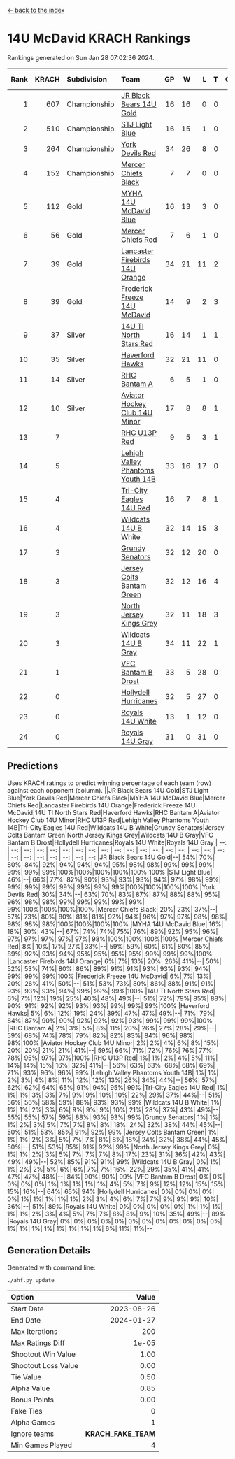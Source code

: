 [<- back to the index](readme.md)
# 14U McDavid KRACH Rankings
Rankings generated on Sun Jan 28 07:02:36 2024.

Rank|KRACH|Subdivision|Team|GP|W|L|T|OTW|OTL|SoS|Exp Wins|Win Diff
---:|---:|:---|:---|---:|---:|---:|---:|---:|---:|---:|---:|---:
1|607|Championship|[JR Black Bears 14U Gold](https://gamesheetstats.com/seasons/3659/teams/140633/schedule)|16|16|0|0|1|0|7|16.8|-0.0
2|510|Championship|[STJ Light Blue](https://gamesheetstats.com/seasons/3659/teams/140639/schedule)|16|15|1|0|0|0|46|15.8|-0.0
3|264|Championship|[York Devils Red](https://gamesheetstats.com/seasons/3659/teams/140644/schedule)|34|26|8|0|0|0|370|26.8|-0.0
4|152|Championship|[Mercer Chiefs Black](https://gamesheetstats.com/seasons/3659/teams/140605/schedule)|7|7|0|0|0|0|3|7.9|0.0
5|112|Gold|[MYHA 14U McDavid Blue](https://gamesheetstats.com/seasons/3659/teams/140636/schedule)|16|13|3|0|0|0|46|13.9|0.0
6|56|Gold|[Mercer Chiefs Red](https://gamesheetstats.com/seasons/3659/teams/140606/schedule)|7|6|1|0|0|0|35|6.9|0.0
7|39|Gold|[Lancaster Firebirds 14U Orange](https://gamesheetstats.com/seasons/3659/teams/140634/schedule)|34|21|11|2|0|0|94|22.9|0.0
8|39|Gold|[Frederick Freeze 14U McDavid](https://gamesheetstats.com/seasons/3659/teams/140628/schedule)|14|9|2|3|0|0|44|11.4|0.0
9|37|Silver|[14U TI North Stars Red](https://gamesheetstats.com/seasons/3659/teams/140626/schedule)|16|14|1|1|0|0|6|15.4|0.0
10|35|Silver|[Haverford Hawks](https://gamesheetstats.com/seasons/3659/teams/140630/schedule)|32|21|11|0|0|0|91|21.9|0.0
11|14|Silver|[RHC Bantam A](https://gamesheetstats.com/seasons/3659/teams/140618/schedule)|6|5|1|0|0|0|3|5.9|0.0
12|10|Silver|[Aviator Hockey Club 14U Minor](https://gamesheetstats.com/seasons/3659/teams/140627/schedule)|17|8|8|1|0|0|112|9.4|0.0
13|7||[RHC U13P Red](https://gamesheetstats.com/seasons/3659/teams/140619/schedule)|9|5|3|1|1|0|29|6.4|0.0
14|5||[Lehigh Valley Phantoms Youth 14B](https://gamesheetstats.com/seasons/3659/teams/140635/schedule)|33|16|17|0|1|1|54|16.9|0.0
15|4||[Tri-City Eagles 14U Red](https://gamesheetstats.com/seasons/3659/teams/140640/schedule)|16|7|8|1|1|0|56|8.4|0.0
16|4||[Wildcats 14U B White](https://gamesheetstats.com/seasons/3659/teams/140643/schedule)|32|14|15|3|1|1|40|16.4|0.0
17|3||[Grundy Senators](https://gamesheetstats.com/seasons/3659/teams/140629/schedule)|32|12|20|0|0|1|111|12.9|0.0
18|3||[Jersey Colts Bantam Green](https://gamesheetstats.com/seasons/3659/teams/140632/schedule)|32|12|16|4|1|0|26|14.9|0.0
19|3||[North Jersey Kings Grey](https://gamesheetstats.com/seasons/3659/teams/140637/schedule)|32|11|18|3|1|1|33|13.4|0.0
20|3||[Wildcats 14U B Gray](https://gamesheetstats.com/seasons/3659/teams/140642/schedule)|34|11|22|1|0|0|39|12.4|0.0
21|1||[VFC Bantam B Drost](https://gamesheetstats.com/seasons/3659/teams/140641/schedule)|33|5|28|0|0|2|121|5.9|0.0
22|0||[Hollydell Hurricanes](https://gamesheetstats.com/seasons/3659/teams/140631/schedule)|32|5|27|0|0|0|22|5.9|0.0
23|0||[Royals 14U White](https://gamesheetstats.com/seasons/3659/teams/140620/schedule)|13|1|12|0|0|1|91|1.9|0.0
24|0||[Royals 14U Gray](https://gamesheetstats.com/seasons/3659/teams/140638/schedule)|31|0|31|0|0|0|67|0.9|0.0

## Predictions
Uses KRACH ratings to predict winning percentage of each team (row) against each opponent (column).
||JR Black Bears 14U Gold|STJ Light Blue|York Devils Red|Mercer Chiefs Black|MYHA 14U McDavid Blue|Mercer Chiefs Red|Lancaster Firebirds 14U Orange|Frederick Freeze 14U McDavid|14U TI North Stars Red|Haverford Hawks|RHC Bantam A|Aviator Hockey Club 14U Minor|RHC U13P Red|Lehigh Valley Phantoms Youth 14B|Tri-City Eagles 14U Red|Wildcats 14U B White|Grundy Senators|Jersey Colts Bantam Green|North Jersey Kings Grey|Wildcats 14U B Gray|VFC Bantam B Drost|Hollydell Hurricanes|Royals 14U White|Royals 14U Gray
| --: | --: | --: | --: | --: | --: | --: | --: | --: | --: | --: | --: | --: | --: | --: | --: | --: | --: | --: | --: | --: | --: | --: | --: | --: 
|JR Black Bears 14U Gold|--| 54%| 70%| 80%| 84%| 92%| 94%| 94%| 94%| 95%| 98%| 98%| 99%| 99%| 99%| 99%| 99%| 99%|100%|100%|100%|100%|100%|100%
|STJ Light Blue| 46%|--| 66%| 77%| 82%| 90%| 93%| 93%| 93%| 94%| 97%| 98%| 99%| 99%| 99%| 99%| 99%| 99%| 99%| 99%|100%|100%|100%|100%
|York Devils Red| 30%| 34%|--| 63%| 70%| 83%| 87%| 87%| 88%| 88%| 95%| 96%| 98%| 98%| 99%| 99%| 99%| 99%| 99%| 99%|100%|100%|100%|100%
|Mercer Chiefs Black| 20%| 23%| 37%|--| 57%| 73%| 80%| 80%| 81%| 81%| 92%| 94%| 96%| 97%| 97%| 98%| 98%| 98%| 98%| 98%|100%|100%|100%|100%
|MYHA 14U McDavid Blue| 16%| 18%| 30%| 43%|--| 67%| 74%| 74%| 75%| 76%| 89%| 92%| 95%| 96%| 97%| 97%| 97%| 97%| 97%| 98%|100%|100%|100%|100%
|Mercer Chiefs Red|  8%| 10%| 17%| 27%| 33%|--| 59%| 59%| 60%| 61%| 80%| 85%| 89%| 92%| 93%| 94%| 95%| 95%| 95%| 95%| 99%| 99%| 99%|100%
|Lancaster Firebirds 14U Orange|  6%|  7%| 13%| 20%| 26%| 41%|--| 50%| 52%| 53%| 74%| 80%| 86%| 89%| 91%| 91%| 93%| 93%| 93%| 94%| 99%| 99%| 99%|100%
|Frederick Freeze 14U McDavid|  6%|  7%| 13%| 20%| 26%| 41%| 50%|--| 51%| 53%| 73%| 80%| 86%| 88%| 91%| 91%| 93%| 93%| 93%| 94%| 99%| 99%| 99%|100%
|14U TI North Stars Red|  6%|  7%| 12%| 19%| 25%| 40%| 48%| 49%|--| 51%| 72%| 79%| 85%| 88%| 90%| 91%| 92%| 92%| 93%| 93%| 99%| 99%| 99%|100%
|Haverford Hawks|  5%|  6%| 12%| 19%| 24%| 39%| 47%| 47%| 49%|--| 71%| 79%| 84%| 87%| 90%| 90%| 92%| 92%| 92%| 93%| 99%| 99%| 99%|100%
|RHC Bantam A|  2%|  3%|  5%|  8%| 11%| 20%| 26%| 27%| 28%| 29%|--| 59%| 68%| 74%| 78%| 79%| 82%| 82%| 83%| 84%| 96%| 98%| 98%|100%
|Aviator Hockey Club 14U Minor|  2%|  2%|  4%|  6%|  8%| 15%| 20%| 20%| 21%| 21%| 41%|--| 59%| 66%| 71%| 72%| 76%| 76%| 77%| 78%| 95%| 97%| 97%|100%
|RHC U13P Red|  1%|  1%|  2%|  4%|  5%| 11%| 14%| 14%| 15%| 16%| 32%| 41%|--| 56%| 63%| 63%| 68%| 68%| 69%| 71%| 93%| 96%| 96%| 99%
|Lehigh Valley Phantoms Youth 14B|  1%|  1%|  2%|  3%|  4%|  8%| 11%| 12%| 12%| 13%| 26%| 34%| 44%|--| 56%| 57%| 62%| 62%| 64%| 65%| 91%| 94%| 95%| 99%
|Tri-City Eagles 14U Red|  1%|  1%|  1%|  3%|  3%|  7%|  9%|  9%| 10%| 10%| 22%| 29%| 37%| 44%|--| 51%| 56%| 56%| 58%| 59%| 88%| 93%| 93%| 99%
|Wildcats 14U B White|  1%|  1%|  1%|  2%|  3%|  6%|  9%|  9%|  9%| 10%| 21%| 28%| 37%| 43%| 49%|--| 55%| 55%| 57%| 59%| 88%| 93%| 93%| 99%
|Grundy Senators|  1%|  1%|  1%|  2%|  3%|  5%|  7%|  7%|  8%|  8%| 18%| 24%| 32%| 38%| 44%| 45%|--| 50%| 51%| 53%| 85%| 91%| 92%| 99%
|Jersey Colts Bantam Green|  1%|  1%|  1%|  2%|  3%|  5%|  7%|  7%|  8%|  8%| 18%| 24%| 32%| 38%| 44%| 45%| 50%|--| 51%| 53%| 85%| 91%| 92%| 99%
|North Jersey Kings Grey|  0%|  1%|  1%|  2%|  3%|  5%|  7%|  7%|  7%|  8%| 17%| 23%| 31%| 36%| 42%| 43%| 49%| 49%|--| 52%| 85%| 91%| 91%| 99%
|Wildcats 14U B Gray|  0%|  1%|  1%|  2%|  2%|  5%|  6%|  6%|  7%|  7%| 16%| 22%| 29%| 35%| 41%| 41%| 47%| 47%| 48%|--| 84%| 90%| 90%| 99%
|VFC Bantam B Drost|  0%|  0%|  0%|  0%|  0%|  1%|  1%|  1%|  1%|  1%|  4%|  5%|  7%|  9%| 12%| 12%| 15%| 15%| 15%| 16%|--| 64%| 65%| 94%
|Hollydell Hurricanes|  0%|  0%|  0%|  0%|  0%|  1%|  1%|  1%|  1%|  1%|  2%|  3%|  4%|  6%|  7%|  7%|  9%|  9%|  9%| 10%| 36%|--| 51%| 89%
|Royals 14U White|  0%|  0%|  0%|  0%|  0%|  1%|  1%|  1%|  1%|  1%|  2%|  3%|  4%|  5%|  7%|  7%|  8%|  8%|  9%| 10%| 35%| 49%|--| 89%
|Royals 14U Gray|  0%|  0%|  0%|  0%|  0%|  0%|  0%|  0%|  0%|  0%|  0%|  0%|  1%|  1%|  1%|  1%|  1%|  1%|  1%|  1%|  6%| 11%| 11%|--

## Generation Details

Generated with command line:
```
./ahf.py update
```

| Option | Value |
| :----- | ----: |
| Start Date | 2023-08-26 |
| End Date | 2024-01-27 |
| Max Iterations | 200 |
| Max Ratings Diff | 1e-05 |
| Shootout Win Value | 1.00 |
| Shootout Loss Value | 0.00 |
| Tie Value | 0.50 |
| Alpha Value | 0.85 |
| Bonus Points | 0.00 |
| Fake Ties | 0 |
| Alpha Games | 1 |
| Ignore teams | __KRACH_FAKE_TEAM__ |
| Min Games Played | 4 |

